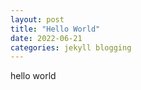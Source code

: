 ```yaml
---
layout: post
title: "Hello World"
date: 2022-06-21 
categories: jekyll blogging
---
```


hello world